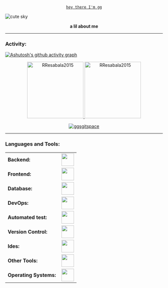 <p align="center">
  <code><ins>hey there I'm gg</ins></code>
</p>

<img src="https://i.pinimg.com/736x/73/e5/0a/73e50ad3d7e8dfa9947c9218db29823f.jpg" alt="cute sky">

<p align="center">
  <b>a lil about me</b>
</p>

----------

<h3 align="left">Activity:</h3>

[![Ashutosh's github activity graph](https://github-readme-activity-graph.vercel.app/graph?username=ggsgitspace&bg_color=141414&color=a8dadc&line=a8dadc&point=f1faee&area=true&hide_border=true)](https://github.com/ashutosh00710/github-readme-activity-graph)

<div align="center">
  <a href="https://github.com/ggsgitspace">
    <img height="180em" src="https://github-readme-stats.vercel.app/api/top-langs?username=ggsgitspace&show_icons=true&locale=en&layout=compact&theme=tokyonight" alt="RResabala2015"/>
    <img height="180em" src="https://github-readme-stats.vercel.app/api?username=ggsgitspace&show_icons=true&locale=en&layout=compact&theme=tokyonight" alt="RResabala2015"/>
  </a>
</div>
<p align="center">
  <a href="https://github.com/ggsgitspace">
    <img src="https://github-readme-streak-stats.herokuapp.com/?user=ggsgitspace&&theme=tokyonight" alt="ggsgitspace" />
  </a>
</p>

-----------

<h3 align="left">Languages and Tools:</h3>
<table>
  <tr>
    <td style="font-weight: bold; padding-right: 10px; vertical-align: center; border: none;">Backend:</td>
    <td><img height="40" src="https://skillicons.dev/icons?i=php,java,cs,net,python,laravel,spring,maven,hibernate,nodejs,fastapi,flask,express,nginx,vite"/></td>
  </tr>
  <tr>
    <td style="font-weight: bold; padding-right: 10px; vertical-align: center;">Frontend:</td>
    <td><img height="40" src="https://skillicons.dev/icons?i=vue,vuetify,react,mui,bootstrap,html,css,sass,js,ts,figma"/></td>
  </tr>
  <tr>
    <td style="font-weight: bold; padding-right: 10px; vertical-align: center; border: none;">Database:</td>
    <td><img height="40" src="https://skillicons.dev/icons?i=mysql,postgresql,mongodb,elasticsearch"/></td>
  </tr>
  <tr>
    <td style="font-weight: bold; padding-right: 10px; vertical-align: center; border: none;">DevOps:</td>
    <td><img height="40" src="https://skillicons.dev/icons?i=docker,kubernetes,gcp,terraform,jenkins,githubactions,gitlarun"/></td>
  </tr>
  <tr>
    <td style="font-weight: bold; padding-right: 10px; vertical-align: center; border: none;">Automated test:</td>
    <td><img height="40" src="https://skillicons.dev/icons?i=selenium,jest,pytest,phpunit"/></td>
  </tr>
  <tr>
    <td style="font-weight: bold; padding-right: 10px; vertical-align: center; border: none;">Version Control:</td>
    <td><img height="40" src="https://skillicons.dev/icons?i=git,github,gitlab,bitbucket"/></td>
  </tr>
  <tr>
    <td style="font-weight: bold; padding-right: 10px; vertical-align: center; border: none;">Ides:</td>
    <td><img height="40" src="https://skillicons.dev/icons?i=vscode,phpstorm,eclipse,visualstudio,webstorm,sublime"/></td>
  </tr>
  <tr>
    <td style="font-weight: bold; padding-right: 10px; vertical-align: center; border: none;">Other Tools:</td>
    <td><img height="40" src="https://skillicons.dev/icons?i=rabbitmq,grafana,bash"/></td>
  </tr>
  <tr>
    <td style="font-weight: bold; padding-right: 10px; vertical-align: center; border: none;">Operating Systems:</td>
    <td><img height="40" src="https://skillicons.dev/icons?i=windows,ubuntu,debian,alpine"/></td>
  </tr>
</table>
